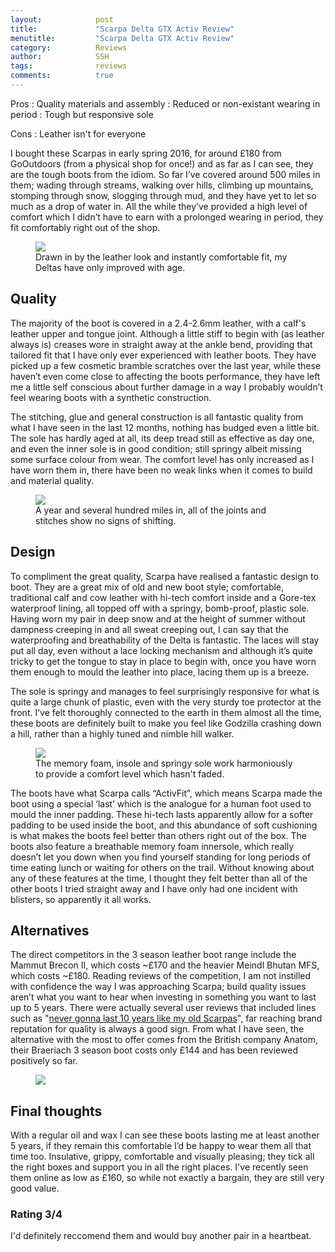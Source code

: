 ```yaml
---
layout:            post
title:             "Scarpa Delta GTX Activ Review"
menutitle:         "Scarpa Delta GTX Activ Review"
category:          Reviews
author:            SSH
tags:              reviews
comments:          true
---
```



Pros
: Quality materials and assembly
: Reduced or non-existant wearing in period
: Tough but responsive sole

Cons
: Leather isn't for everyone



I bought these Scarpas in early spring 2016, for around £180 from GoOutdoors (from a physical shop for once!) and as far as I can see, they are the tough boots from the idiom. So far I’ve covered around 500 miles in them; wading through streams, walking over hills, climbing up mountains, stomping through snow, slogging through mud, and they have yet to let so much as a drop of water in. All the while they’ve provided a high level of comfort which I didn’t have to earn with a prolonged wearing in period, they fit comfortably right out of the shop.

<figure>
<img src="{{ site.github.url }}/media/img/deltagtx/first.jpg" />
<figcaption>Drawn in by the leather look and instantly comfortable fit, my Deltas have only improved with age.</figcaption>
</figure>

## Quality

The majority of the boot is covered in a 2.4-2.6mm leather, with a calf's leather upper and tongue joint.  Although a little stiff to begin with (as leather always is) creases wore in straight away at the ankle bend, providing that tailored fit that I have only ever experienced with leather boots.  They have picked up a few cosmetic bramble scratches over the last year, while these haven’t even come close to affecting the boots performance, they have left me a little self conscious about further damage in a way I probably wouldn’t feel wearing boots with a synthetic construction.  

The stitching, glue and general construction is all fantastic quality from what I have seen in the last 12 months, nothing has budged even a little bit.  The sole has hardly aged at all, its deep tread still as effective as day one, and even the inner sole is in good condition; still springy albeit missing some surface colour from wear.  The comfort level has only increased as I have worn them in, there have been no weak links when it comes to build and material quality.

<figure>
<img src="{{ site.github.url }}/media/img/deltagtx/quality.jpg" />
<figcaption>A year and several hundred miles in, all of the joints and stitches show no signs of shifting.</figcaption>
</figure>

## Design

To compliment the great quality, Scarpa have realised a fantastic design to boot. They are a great mix of old and new boot style; comfortable, traditional calf and cow leather with hi-tech comfort inside and a Gore-tex waterproof lining, all topped off with a springy, bomb-proof, plastic sole. Having worn my pair in deep snow and at the height of summer without dampness creeping in and all sweat creeping out, I can say that the waterproofing and breathability of the Delta is fantastic.  The laces will stay put all day, even without a lace locking mechanism and although it’s quite tricky to get the tongue to stay in place to begin with, once you have worn them enough to mould the leather into place, lacing them up is a breeze. 

The sole is springy and manages to feel surprisingly responsive for what is quite a large chunk of plastic, even with the very sturdy toe protector at the front. I’ve felt thoroughly connected to the earth in them almost all the time, these boots are definitely built to make you feel like Godzilla crashing down a hill, rather than a highly tuned and nimble hill walker.

<figure>
<img src="{{ site.github.url }}/media/img/deltagtx/design.jpg" />
<figcaption>The memory foam, insole and springy sole work harmoniously to provide a comfort level which hasn't faded.</figcaption>
</figure>

The boots have what Scarpa calls “ActivFit”, which means Scarpa made the boot using a special ‘last’ which is the analogue for a human foot used to mould the inner padding. These hi-tech lasts apparently allow for a softer padding to be used inside the boot, and this abundance of soft cushioning is what makes the boots feel better than others right out of the box. The boots also feature a breathable memory foam innersole, which really doesn’t let you down when you find yourself standing for long periods of time eating lunch or waiting for others on the trail. Without knowing about any of these features at the time, I thought they felt better than all of the other boots I tried straight away and I have only had one incident with blisters, so apparently it all works.

## Alternatives

The direct competitors in the 3 season leather boot range include the Mammut Brecon II, which costs ~£170 and the heavier Meindl Bhutan MFS, which costs ~£180.  Reading reviews of the competition, I am not instilled with confidence the way I was approaching Scarpa; build quality issues aren’t what you want to hear when investing in something you want to last up to 5 years.  There were actually several user reviews that included lines such as "<a href="{{ site.github.url }}/media/img/deltagtx/scarpa-review.jpg">never gonna last 10 years like my old Scarpas</a>", far reaching brand reputation for quality is always a good sign.  From what I have seen, the alternative with the most to offer comes from the British company Anatom, their Braeriach 3 season boot costs only £144 and has been reviewed positively so far. 

<figure>
<img src="{{ site.github.url }}/media/img/deltagtx/worn.jpg" />
</figure>

## Final thoughts

With a regular oil and wax I can see these boots lasting me at least another 5 years,  if they remain this comfortable I’d be happy to wear them all that time too. Insulative, grippy, comfortable and visually pleasing; they tick all the right boxes and support you in all the right places.  I've recently seen them online as low as £160, so while not exactly a bargain, they are still very good value.

### Rating 3/4
I'd definitely reccomend them and would buy another pair in a heartbeat.